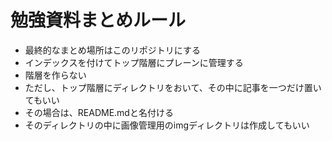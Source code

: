 # 勉強資料まとめルール
* 最終的なまとめ場所はこのリポジトリにする
* インデックスを付けてトップ階層にプレーンに管理する
* 階層を作らない
* ただし、トップ階層にディレクトリをおいて、その中に記事を一つだけ置いてもいい
* その場合は、README.mdと名付ける
* そのディレクトリの中に画像管理用のimgディレクトリは作成してもいい